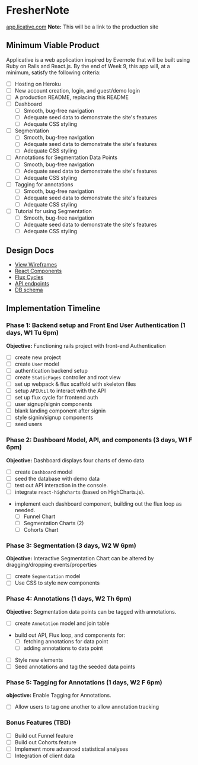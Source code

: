 # FresherNote

[app.licative.com][heroku] **Note:** This will be a link to the production site

[heroku]: http://app.licative.com

## Minimum Viable Product

Applicative is a web application inspired by Evernote that will be built using Ruby on Rails and React.js.  By the end of Week 9, this app will, at a minimum, satisfy the following criteria:

- [ ] Hosting on Heroku
- [ ] New account creation, login, and guest/demo login
- [ ] A production README, replacing this README
- [ ] Dashboard
  - [ ] Smooth, bug-free navigation
  - [ ] Adequate seed data to demonstrate the site's features
  - [ ] Adequate CSS styling
- [ ] Segmentation
  - [ ] Smooth, bug-free navigation
  - [ ] Adequate seed data to demonstrate the site's features
  - [ ] Adequate CSS styling
- [ ] Annotations for Segmentation Data Points
  - [ ] Smooth, bug-free navigation
  - [ ] Adequate seed data to demonstrate the site's features
  - [ ] Adequate CSS styling
- [ ] Tagging for annotations
  - [ ] Smooth, bug-free navigation
  - [ ] Adequate seed data to demonstrate the site's features
  - [ ] Adequate CSS styling
- [ ] Tutorial for using Segmentation
  - [ ] Smooth, bug-free navigation
  - [ ] Adequate seed data to demonstrate the site's features
  - [ ] Adequate CSS styling

## Design Docs
* [View Wireframes][views]
* [React Components][components]
* [Flux Cycles][flux-cycles]
* [API endpoints][api-endpoints]
* [DB schema][schema]

[views]: docs/views.md
[components]: docs/components.md
[flux-cycles]: docs/flux-cycles.md
[api-endpoints]: docs/api-endpoints.md
[schema]: docs/schema.md

## Implementation Timeline

### Phase 1: Backend setup and Front End User Authentication (1 days, W1 Tu 6pm)

**Objective:** Functioning rails project with front-end Authentication

- [ ] create new project
- [ ] create `User` model
- [ ] authentication backend setup
- [ ] create `StaticPages` controller and root view
- [ ] set up webpack & flux scaffold with skeleton files
- [ ] setup `APIUtil` to interact with the API
- [ ] set up flux cycle for frontend auth
- [ ] user signup/signin components
- [ ] blank landing component after signin
- [ ] style signin/signup components
- [ ] seed users

### Phase 2: Dashboard Model, API, and components (3 days, W1 F 6pm)

**Objective:** Dashboard displays four charts of demo data

- [ ] create `Dashboard` model
- [ ] seed the database with demo data
- [ ] test out API interaction in the console.
- [ ] integrate `react-highcharts` (based on HighCharts.js).
- implement each dashboard component, building out the flux loop as needed.
  - [ ] Funnel Chart
  - [ ] Segmentation Charts (2)
  - [ ] Cohorts Chart

### Phase 3: Segmentation (3 days, W2 W 6pm)

**Objective:** Interactive Segmentation Chart can be altered by dragging/dropping events/properties

- [ ] create `Segmentation` model
- [ ] Use CSS to style new components

### Phase 4: Annotations (1 days, W2 Th 6pm)

**Objective:** Segmentation data points can be tagged with annotations.

- [ ] create `Annotation` model and join table
- build out API, Flux loop, and components for:
  - [ ] fetching annotations for data point
  - [ ] adding annotations to data point
- [ ] Style new elements
- [ ] Seed annotations and tag the seeded data points

### Phase 5: Tagging for Annotations (1 days, W2 F 6pm)

**objective:** Enable Tagging for Annotations.

- [ ] Allow users to tag one another to allow annotation tracking

### Bonus Features (TBD)
- [ ] Build out Funnel feature
- [ ] Build out Cohorts feature
- [ ] Implement more advanced statistical analyses
- [ ] Integration of client data

[phase-one]: docs/phases/phase1.md
[phase-two]: docs/phases/phase2.md
[phase-three]: docs/phases/phase3.md
[phase-four]: docs/phases/phase4.md
[phase-five]: docs/phases/phase5.md

